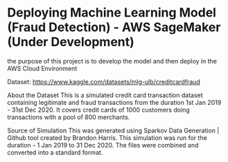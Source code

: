 # Deploying Machine Learning Model (Fraud Detection) - AWS SageMaker (Under Development)

the purpose of this project is to develop the model and then deploy in the AWS Cloud Environment

Dataset:
https://www.kaggle.com/datasets/mlg-ulb/creditcardfraud

About the Dataset
This is a simulated credit card transaction dataset containing legitimate and fraud transactions from the duration 1st Jan 2019 - 31st Dec 2020. It covers credit cards of 1000 customers doing transactions with a pool of 800 merchants.

Source of Simulation
This was generated using Sparkov Data Generation | Github tool created by Brandon Harris. This simulation was run for the duration - 1 Jan 2019 to 31 Dec 2020. The files were combined and converted into a standard format.
